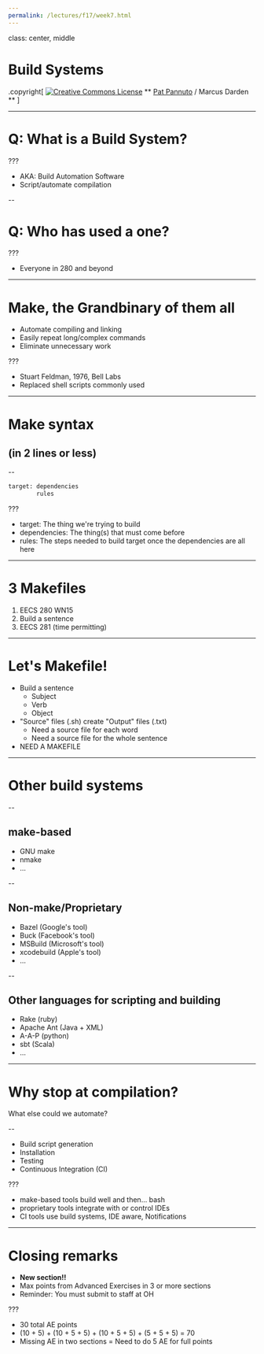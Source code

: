 ```yaml
---
permalink: /lectures/f17/week7.html
---
```


class: center, middle

# Build Systems

.copyright[
<a rel="license" href="http://creativecommons.org/licenses/by/4.0/"><img alt="Creative Commons License" style="border-width:0" src="https://i.creativecommons.org/l/by/4.0/88x31.png" /></a>
** [Pat Pannuto](http://patpannuto.com) / Marcus Darden **
]

---

# Q: What is a Build System?

???

 - AKA: Build Automation Software
 - Script/automate compilation

--

# Q: Who has used a one?

???

 - Everyone in 280 and beyond

---

# Make, the Grandbinary of them all

 - Automate compiling and linking
 - Easily repeat long/complex commands
 - Eliminate unnecessary work

???

 - Stuart Feldman, 1976, Bell Labs
 - Replaced shell scripts commonly used

---

# Make syntax
## (in 2 lines or less)

--

```bash
target: dependencies
        rules
```

???

 - target: The thing we're trying to build
 - dependencies: The thing(s) that must come before
 - rules: The steps needed to build target once the dependencies are all here

---

# 3 Makefiles

  1. EECS 280 WN15
  2. Build a sentence
  3. EECS 281 (time permitting)

---

# Let's Makefile!

  - Build a sentence
    - Subject
    - Verb
    - Object
  - "Source" files (.sh) create "Output" files (.txt)
    - Need a source file for each word
    - Need a source file for the whole sentence
  - NEED A MAKEFILE

---

# Other build systems

--

## make-based

- GNU make
- nmake
- ...

--

## Non-make/Proprietary

- Bazel (Google's tool)
- Buck (Facebook's tool)
- MSBuild (Microsoft's tool)
- xcodebuild (Apple's tool)
- ...

--

## Other languages for scripting and building

- Rake (ruby)
- Apache Ant (Java + XML)
- A-A-P (python)
- sbt (Scala)
- ...

---

# Why stop at compilation?

What else could we automate?

--

- Build script generation
- Installation
- Testing
- Continuous Integration (CI)

???

- make-based tools build well and then... bash
- proprietary tools integrate with or control IDEs
- CI tools use build systems, IDE aware, Notifications

---

# Closing remarks

- **New section!!**
- Max points from Advanced Exercises in 3 or more sections
- Reminder: You must submit to staff at OH

???

- 30 total AE points
- (10 + 5) + (10 + 5 + 5) + (10 + 5 + 5) + (5 + 5 + 5) = 70
- Missing AE in two sections = Need to do 5 AE for full points
